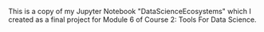 This is a copy of my Jupyter Notebook "DataScienceEcosystems" which I created as a final project for Module 6 of Course 2: Tools For Data Science. 
